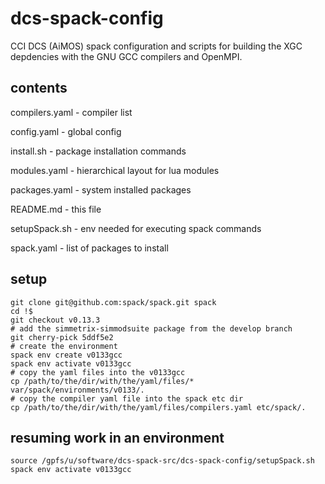 # dcs-spack-config
CCI DCS (AiMOS) spack configuration and scripts for building the XGC depdencies
with the GNU GCC compilers and OpenMPI.

## contents

compilers.yaml - compiler list

config.yaml - global config

install.sh - package installation commands

modules.yaml - hierarchical layout for lua modules

packages.yaml - system installed packages

README.md - this file

setupSpack.sh - env needed for executing spack commands

spack.yaml - list of packages to install

## setup

```
git clone git@github.com:spack/spack.git spack
cd !$
git checkout v0.13.3
# add the simmetrix-simmodsuite package from the develop branch
git cherry-pick 5ddf5e2
# create the environment
spack env create v0133gcc
spack env activate v0133gcc
# copy the yaml files into the v0133gcc
cp /path/to/the/dir/with/the/yaml/files/* var/spack/environments/v0133/.
# copy the compiler yaml file into the spack etc dir
cp /path/to/the/dir/with/the/yaml/files/compilers.yaml etc/spack/.
```

## resuming work in an environment

```
source /gpfs/u/software/dcs-spack-src/dcs-spack-config/setupSpack.sh
spack env activate v0133gcc
```

